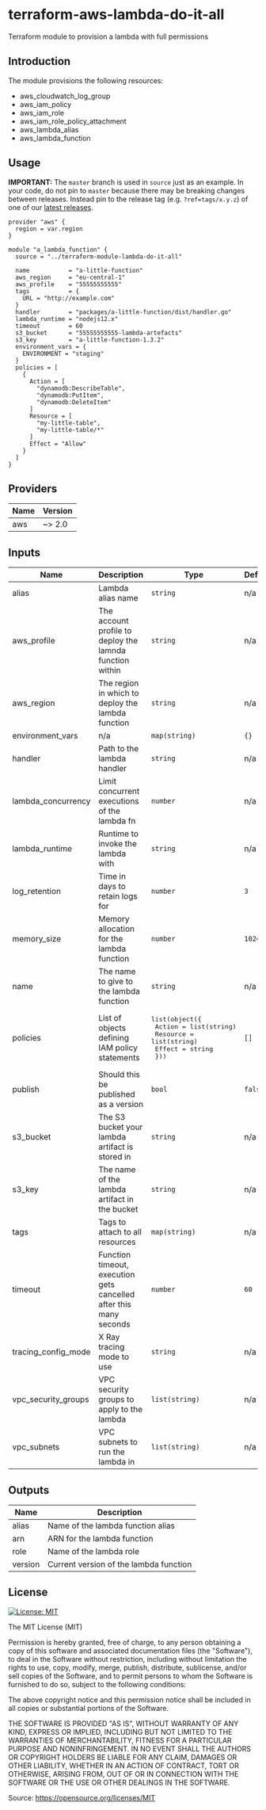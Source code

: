 <!--
Dynamically generated file
Do not modify
To edit the contents of this file, modify the header and footer in the templates directory
-->
# terraform-aws-lambda-do-it-all

Terraform module to provision a lambda with full permissions

## Introduction

The module provisions the following resources:

* aws_cloudwatch_log_group
* aws_iam_policy
* aws_iam_role
* aws_iam_role_policy_attachment
* aws_lambda_alias
* aws_lambda_function

## Usage


**IMPORTANT:** The `master` branch is used in `source` just as an example. In your code, do not pin to `master` because there may be breaking changes between releases.
Instead pin to the release tag (e.g. `?ref=tags/x.y.z`) of one of our [latest releases](https://github.com/bbeesley/terraform-module-lambda-do-it-all/releases).


```hcl
provider "aws" {
  region = var.region
}

module "a_lambda_function" {
  source = "../terraform-module-lambda-do-it-all"

  name           = "a-little-function"
  aws_region     = "eu-central-1"
  aws_profile    = "55555555555"
  tags           = {
    URL = "http://example.com"
  }
  handler        = "packages/a-little-function/dist/handler.go"
  lambda_runtime = "nodejs12.x"
  timeout        = 60
  s3_bucket      = "55555555555-lambda-artefacts"
  s3_key         = "a-little-function-1.3.2"
  environment_vars = {
    ENVIRONMENT = "staging"
  }
  policies = [
    {
      Action = [
        "dynamodb:DescribeTable",
        "dynamodb:PutItem",
        "dynamodb:DeleteItem"
      ]
      Resource = [
        "my-little-table",
        "my-little-table/*"
      ]
      Effect = "Allow"
    }
  ]
}
```

## Providers

| Name | Version |
|------|---------|
| aws | ~> 2.0 |

## Inputs

| Name | Description | Type | Default | Required |
|------|-------------|------|---------|:-----:|
| alias | Lambda alias name | `string` | n/a | yes |
| aws\_profile | The account profile to deploy the lamnda function within | `string` | n/a | yes |
| aws\_region | The region in which to deploy the lambda function | `string` | n/a | yes |
| environment\_vars | n/a | `map(string)` | `{}` | no |
| handler | Path to the lambda handler | `string` | n/a | yes |
| lambda\_concurrency | Limit concurrent executions of the lambda fn | `number` | n/a | yes |
| lambda\_runtime | Runtime to invoke the lambda with | `string` | n/a | yes |
| log\_retention | Time in days to retain logs for | `number` | `3` | no |
| memory\_size | Memory allocation for the lambda function | `number` | `1024` | no |
| name | The name to give to the lambda function | `string` | n/a | yes |
| policies | List of objects defining IAM policy statements | <pre>list(object({<br>    Action   = list(string)<br>    Resource = list(string)<br>    Effect   = string<br>  }))</pre> | `[]` | no |
| publish | Should this be published as a version | `bool` | `false` | no |
| s3\_bucket | The S3 bucket your lambda artifact is stored in | `string` | n/a | yes |
| s3\_key | The name of the lambda artifact in the bucket | `string` | n/a | yes |
| tags | Tags to attach to all resources | `map(string)` | n/a | yes |
| timeout | Function timeout, execution gets cancelled after this many seconds | `number` | `60` | no |
| tracing\_config\_mode | X Ray tracing mode to use | `string` | n/a | yes |
| vpc\_security\_groups | VPC security groups to apply to the lambda | `list(string)` | n/a | yes |
| vpc\_subnets | VPC subnets to run the lambda in | `list(string)` | n/a | yes |

## Outputs

| Name | Description |
|------|-------------|
| alias | Name of the lambda function alias |
| arn | ARN for the lambda function |
| role | Name of the lambda role |
| version | Current version of the lambda function |


## License 

[![License: MIT](https://img.shields.io/badge/License-MIT-yellow.svg)](https://opensource.org/licenses/MIT)

The MIT License (MIT)

Permission is hereby granted, free of charge, to any person obtaining a copy
of this software and associated documentation files (the "Software"), to deal
in the Software without restriction, including without limitation the rights
to use, copy, modify, merge, publish, distribute, sublicense, and/or sell
copies of the Software, and to permit persons to whom the Software is
furnished to do so, subject to the following conditions:

The above copyright notice and this permission notice shall be included in
all copies or substantial portions of the Software.

THE SOFTWARE IS PROVIDED "AS IS", WITHOUT WARRANTY OF ANY KIND, EXPRESS OR
IMPLIED, INCLUDING BUT NOT LIMITED TO THE WARRANTIES OF MERCHANTABILITY,
FITNESS FOR A PARTICULAR PURPOSE AND NONINFRINGEMENT. IN NO EVENT SHALL THE
AUTHORS OR COPYRIGHT HOLDERS BE LIABLE FOR ANY CLAIM, DAMAGES OR OTHER
LIABILITY, WHETHER IN AN ACTION OF CONTRACT, TORT OR OTHERWISE, ARISING FROM,
OUT OF OR IN CONNECTION WITH THE SOFTWARE OR THE USE OR OTHER DEALINGS IN
THE SOFTWARE.

Source: <https://opensource.org/licenses/MIT>


